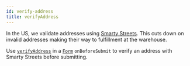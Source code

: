 ```yaml
---
id: verify-address
title: verifyAddress
---
```


In the US, we validate addresses using [Smarty Streets](`https://smartystreets.com`). This cuts down on invalid addresses making their way to fulfillment at the warehouse.

Use [`verifyAddress`](/src/components/Addresses/verifyAddress.js) in a [`Form`](/docs/components/Form.md) `onBeforeSubmit` to verify an address with Smarty Streets before submitting.
